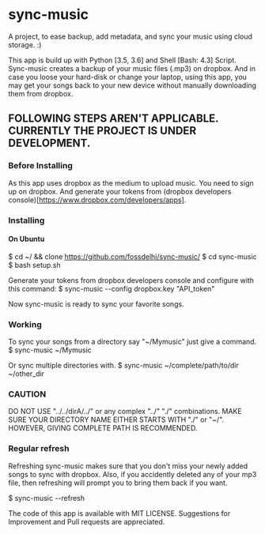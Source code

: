 # sync-music
A project, to ease backup, add metadata, and sync your music using cloud storage. :)

This app is build up with Python [3.5, 3.6] and Shell [Bash: 4.3] Script.
Sync-music creates a backup of your music files (.mp3) on dropbox. And in case you loose your hard-disk or change your laptop, using this app, you may get your songs back to your new device without manually downloading them from dropbox.

## FOLLOWING STEPS AREN'T APPLICABLE. CURRENTLY THE PROJECT IS UNDER DEVELOPMENT.

### Before Installing
As this app uses dropbox as the medium to upload music. You need to sign up on dropbox. And generate your tokens from (dropbox developers console)[https://www.dropbox.com/developers/apps].

### Installing
#### On Ubuntu
$ cd ~/ && clone https://github.com/fossdelhi/sync-music/
$ cd sync-music
$ bash setup.sh

Generate your tokens from dropbox developers console and configure with this command:
$ sync-music --config dropbox.key "API_token"

Now sync-music is ready to sync your favorite songs.

### Working
To sync your songs from a directory say "~/Mymusic" just give a command.
$ sync-music ~/Mymusic

Or sync multiple directories with.
$ sync-music ~/complete/path/to/dir ~/other_dir

### CAUTION
DO NOT USE "../../dirA/../" or any complex "../" "./" combinations. MAKE SURE YOUR DIRECTORY NAME EITHER STARTS WITH "./" or "~/". HOWEVER, GIVING COMPLETE PATH IS RECOMMENDED.

### Regular refresh
Refreshing sync-music makes sure that you don't miss your newly added songs to sync with dropbox. Also, if you accidently deleted any of your mp3 file, then refreshing will prompt you to bring them back if you want.

$ sync-music --refresh

The code of this app is available with MIT LICENSE.
Suggestions for Improvement and Pull requests are appreciated.
